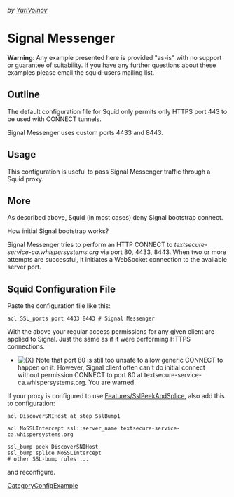 *by
[YuriVoinov](https://wiki.squid-cache.org/ConfigExamples/Chat/Signal/YuriVoinov#)*

# Signal Messenger

**Warning**: Any example presented here is provided "as-is" with no
support or guarantee of suitability. If you have any further questions
about these examples please email the squid-users mailing list.

## Outline

The default configuration file for Squid only permits only HTTPS port
443 to be used with CONNECT tunnels.

Signal Messenger uses custom ports 4433 and 8443.

## Usage

This configuration is useful to pass Signal Messenger traffic through a
Squid proxy.

## More

As described above, Squid (in most cases) deny Signal bootstrap connect.

How initial Signal bootstrap works?

Signal Messenger tries to perform an HTTP CONNECT to
*textsecure-service-ca.whispersystems.org* via port 80, 4433, 8443. When
two or more attempts are successful, it initiates a WebSocket connection
to the available server port.

## Squid Configuration File

Paste the configuration file like this:

    acl SSL_ports port 4433 8443 # Signal Messenger

With the above your regular access permissions for any given client are
applied to Signal. Just the same as if it were performing HTTPS
connections.

  - ![{X}](https://wiki.squid-cache.org/wiki/squidtheme/img/icon-error.png)
    Note that port 80 is still too unsafe to allow generic CONNECT to
    happen on it. However, Signal client often can't do initial connect
    without permission CONNECT to port 80 at
    textsecure-service-ca.whispersystems.org. You are warned.

If your proxy is configured to use
[Features/SslPeekAndSplice](https://wiki.squid-cache.org/ConfigExamples/Chat/Signal/Features/SslPeekAndSplice#),
also add this to configuration:

    acl DiscoverSNIHost at_step SslBump1
    
    acl NoSSLIntercept ssl::server_name textsecure-service-ca.whispersystems.org
    
    ssl_bump peek DiscoverSNIHost
    ssl_bump splice NoSSLIntercept
    # other SSL-bump rules ...

and reconfigure.

[CategoryConfigExample](https://wiki.squid-cache.org/ConfigExamples/Chat/Signal/CategoryConfigExample#)

